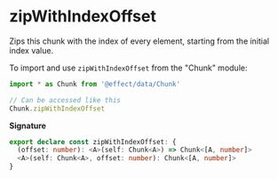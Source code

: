 # zipWithIndexOffset

Zips this chunk with the index of every element, starting from the initial
index value.

To import and use `zipWithIndexOffset` from the "Chunk" module:

```ts
import * as Chunk from '@effect/data/Chunk'

// Can be accessed like this
Chunk.zipWithIndexOffset
```

**Signature**

```ts
export declare const zipWithIndexOffset: {
  (offset: number): <A>(self: Chunk<A>) => Chunk<[A, number]>
  <A>(self: Chunk<A>, offset: number): Chunk<[A, number]>
}
```
